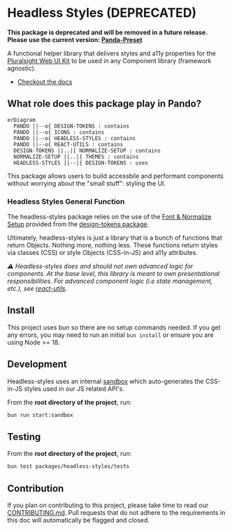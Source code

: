 # Headless Styles (DEPRECATED)

**This package is deprecated and will be removed in a future release. Please use the current version: [Panda-Preset](https://github.com/pluralsight/pando/blob/main/packages/panda-preset/README.md)**

A functional helper library that delivers styles and a11y properties for the [Pluralsight Web UI Kit](https://www.figma.com/file/ZmH4XsZS5WnKeo28ylM5x1/PS-Design---Web-UI-Kit-%5BALPHA%5D?node-id=1215%3A51428) to be used in any Component library (framework agnostic).

- [Checkout the docs](https://pluralsight.github.io/pando/docs/development/getting-started/installation)

## What role does this package play in Pando?

```mermaid
erDiagram
  PANDO ||--o{ DESIGN-TOKENS : contains
  PANDO ||--o{ ICONS : contains
  PANDO ||--o{ HEADLESS-STYLES : contains
  PANDO ||--o{ REACT-UTILS : contains
  DESIGN-TOKENS ||..|{ NORMALIZE-SETUP : contains
  NORMALIZE-SETUP ||..|{ THEMES : contains
  HEADLESS-STYLES ||--|{ DESIGN-TOKENS : uses
```

This package allows users to build accessbile and performant components without worrying about the "small stuff": styling the UI.

### Headless Styles General Function

The headless-styles package relies on the use of the [Font & Normalize Setup](https://design.pluralsight.com/docs/next/development/getting-started/installation) provided from the [design-tokens package](https://github.com/pluralsight/pando/tree/main/packages/design-tokens).

Ultimately, headless-styles is just a library that is a bunch of functions that return Objects. Nothing more, nothing less. These functions return styles via classes (CSS) or style Objects (CSS-in-JS) and a11y attributes.

_⚠️ Headless-styles does and should not own advanced logic for components. At the base level, this library is meant to own presentational responsibilities. For advanced component logic (i.e state management, etc.), see [react-utils](https://github.com/pluralsight/pando/tree/main/packages/react-utils)._

## Install

This project uses bun so there are no setup commands needed. If you get any errors, you may need to run an initial `bun install` or ensure you are using Node >= 18.

## Development

Headless-styles uses an internal [sandbox](https://github.com/pluralsight/pando/tree/main/packages/headless-styles/sandbox) which auto-generates the CSS-in-JS styles used in our JS related API's.

From the **root directory of the project**, run:

```bash
bun run start:sandbox
```

## Testing

From the **root directory of the project**, run:

```bash
bun test packages/headless-styles/tests
```

## Contribution

If you plan on contributing to this project, please take time to read our [CONTRIBUTING.md](https://github.com/pluralsight/pando/blob/main/CONTRIBUTING.md). Pull requests that do not adhere to the requirements in this doc will automatically be flagged and closed.
